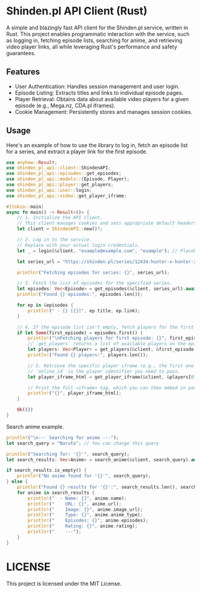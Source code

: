 # Shinden.pl API Client (Rust)

A simple and blazingly fast API client for the Shinden.pl service, written in Rust. 
This project enables programmatic interaction with the service, 
such as logging in, fetching episode lists, searching for anime, and retrieving video player links, 
all while leveraging Rust's performance and safety guarantees.

## Features
- User Authentication: Handles session management and user login.
- Episode Listing: Extracts titles and links to individual episode pages.
- Player Retrieval: Obtains data about available video players for a given episode (e.g., Mega.nz, CDA.pl iframes).
- Cookie Management: Persistently stores and manages session cookies.

## Usage
Here's an example of how to use the library to log in, fetch an episode list for a series, and extract a player link for the first episode.
```rust
use anyhow::Result;
use shinden_pl_api::client::ShindenAPI;
use shinden_pl_api::episodes::get_episodes;
use shinden_pl_api::models::{Episode, Player};
use shinden_pl_api::player::get_players;
use shinden_pl_api::user::login;
use shinden_pl_api::video::get_player_iframe;

#[tokio::main]
async fn main() -> Result<()> {
    // 1. Initialize the API client.
    // This client manages cookies and sets appropriate default headers.
    let client = ShindenAPI::new()?;

    // 2. Log in to the service.
    // Replace with your actual login credentials.
    let _ = login(&client, "example@example.com", "example"); // Placeholder credentials

    let series_url = "https://shinden.pl/series/12434-hunter-x-hunter-2011";

    println!("Fetching episodes for series: {}", series_url);

    // 3. Fetch the list of episodes for the specified series.
    let episodes: Vec<Episode> = get_episodes(&client, series_url).await?;
    println!("Found {} episodes:", episodes.len());

    for ep in &episodes {
        println!(" - {} [{}]", ep.title, ep.link);
    }

    // 4. If the episode list isn't empty, fetch players for the first episode.
    if let Some(first_episode) = episodes.first() {
        println!("\nFetching players for first episode: {}", first_episode.link);
        // `get_players` returns a list of available players on the episode page.
        let players: Vec<Player> = get_players(&client, &first_episode.link).await?;
        println!("Found {} players:", players.len());

        // 5. Retrieve the specific player iframe (e.g., the first one from the list).
        // `online_id` is the player identifier you need to pass.
        let player_iframe_html = get_player_iframe(&client, &players[0].online_id).await?;

        // Print the full <iframe> tag, which you can then embed in your frontend.
        println!("{}", player_iframe_html);
    }

    Ok(())
}
```

Search anime example.
```rust
println!("\n--- Searching for anime ---");
let search_query = "Naruto"; // You can change this query

println!("Searching for: '{}'", search_query);
let search_results: Vec<Anime> = search_anime(&client, search_query).await?;

if search_results.is_empty() {
    println!("No anime found for '{}'", search_query);
} else {
    println!("Found {} results for '{}':", search_results.len(), search_query);
    for anime in search_results {
        println!("  - Name: {}", anime.name);
        println!("    URL: {}", anime.url);
        println!("    Image: {}", anime.image_url);
        println!("    Type: {}", anime.anime_type);
        println!("    Episodes: {}", anime.episodes);
        println!("    Rating: {}", anime.rating);
        println!("    ---");
    }
}
```

# LICENSE
This project is licensed under the MIT License.